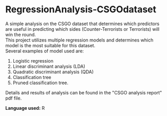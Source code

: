 # RegressionAnalysis-CSGOdataset
A simple analysis on the CSGO dataset that determines which predictors are useful in predicting which sides (Counter-Terrorists or Terrorists) will win the round. <br>
This project utilizes multiple regression models and determines which model is the most suitable for this dataset. <br>
Several examples of model used are:
1. Logistic regression
2. Linear discriminant analysis (LDA)
3. Quadratic discriminant analysis (QDA)
4. Classification tree
5. Pruned classification tree. 

Details and results of analysis can be found in the "CSGO analysis report" pdf file.

**Language used:** R
